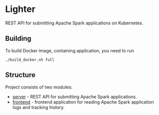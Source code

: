 # Lighter

REST API for submitting Apache Spark applications on Kubernetes.

## Building

To build Docker image, containing application, you need to run

```
./build_docker.sh full
```


## Structure

Project consists of two modules:
- [server](./server/) - REST API for submitting Apache Spark applications.
- [frontend](./frontend/) - frontend application for reading Apache Spark application logs and tracking history.
